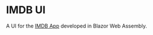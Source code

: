 # IMDB UI

A UI for the [IMDB App](https://github.com/cse-labs/imdb-app) developed in Blazor Web Assembly.
